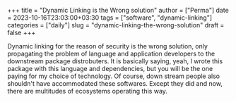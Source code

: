 +++
title = "Dynamic Linking is the Wrong solution"
author = ["Perma"]
date = 2023-10-16T23:03:00+03:30
tags = ["software", "dynamic-linking"]
categories = ["daily"]
slug = "dynamic-linking-the-wrong-solution"
draft = false
+++

Dynamic linking for the reason of security is the wrong solution, only propagating the problem of language and application developers to the downstream package distrobuters.
It is basically saying, yeah, I wrote this package with this language and dependencies, but you will be the one paying for my choice of technology.
Of course, down stream people also shouldn't have accommodated these softwares. Except they did and now, there are multitudes of ecosystems operating this way.
